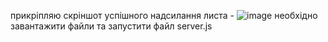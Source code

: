 прикріпляю скріншот успішного надсилання листа - ![image](https://github.com/user-attachments/assets/7b4a5fc6-3f14-4e39-90a7-38b17e32b9f6)
необхідно завантажити файли та запустити файл server.js
